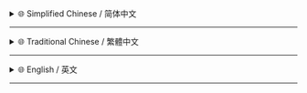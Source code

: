 <!-- # 请前往[**Github**](https://github.com/MiPoNianYou/UserScripts/blob/main/UpdateLogs/UniversalWebLiberatorUpdateLog.md)观看 -->

<details>
<summary>🌐 Simplified Chinese / 简体中文</summary>

- **✨ 功能新增：状态切换与持久化**
    - **🔘 悬浮按钮** - 新增页面右下角悬浮按钮，用于快速切换脚本在当前网站的启用/禁用状态。
    - **⌨️ 快捷键支持** - 新增 `Ctrl/Meta + Alt + L` 快捷键，可快速切换脚本启用/禁用状态。
    - **🖱️ 菜单命令** - 新增菜单命令，提供另一种切换脚本状态的方式。
    - **💾 状态记忆** - 脚本现在会记住您在每个网站上设置的启用/禁用状态，下次访问时自动应用。
- **✨ 功能新增：用户界面**
    - **🔔 状态通知** - 切换脚本状态时，会弹出短暂的提示信息告知当前状态。
    - **🎨 界面样式** - 为新的悬浮按钮和通知添加了独立的、适配系统深浅色模式的精致样式与动画效果。
- **⚙️ 核心重构与优化**
    - **🔌 条件激活** - 重构了核心逻辑，现在只有在脚本处于“启用”状态时，才会应用样式注入、事件拦截和DOM监控。
    - **🖼️ Iframe 排除** - 优化了执行逻辑。
- **🔧 代码微调与修复**
    - **👆 交互保障** - 优化核心解锁 CSS，确保元素在移除其他限制后仍可正常交互。
    - **🎯 精准处理** - 优化了 DOM 变动处理，避免脚本修改自身的 UI 元素。
    - **🎨 选中样式** - 优化了强制文本选中时的背景和文字颜色样式。
</details>

---

<details>
<summary>🌐 Traditional Chinese / 繁體中文</summary>

- **✨ 功能新增：狀態切換與持久化**
    - **🔘 懸浮按鈕** - 新增頁面右下角懸浮按鈕，用於快速切換腳本在當前網站的啟用/禁用狀態。
    - **⌨️ 快捷鍵支援** - 新增 `Ctrl/Meta + Alt + L` 快捷鍵，可快速切換腳本啟用/禁用狀態。
    - **🖱️ 菜單命令** - 新增菜單命令，提供另一種切換腳本狀態的方式。
    - **💾 狀態記憶** - 腳本現在會記住您在每個網站上設定的啟用/禁用狀態，下次訪問時自動應用。
- **✨ 功能新增：使用者介面**
    - **🔔 狀態通知** - 切換腳本狀態時，會彈出短暫的提示訊息告知當前狀態。
    - **🎨 介面樣式** - 為新的懸浮按鈕和通知添加了獨立的、適配系統深淺色模式的精緻樣式與動畫效果。
- **⚙️ 核心重構與優化**
    - **🔌 條件啟用** - 重構了核心邏輯，現在只有在腳本處於“啟用”狀態時，才會套用樣式注入、事件攔截和DOM監控。
    - **🖼️ Iframe 排除** - 優化了執行邏輯。
- **🔧 程式微調與修復**
    - **👆 互動保障** - 優化核心解鎖 CSS，確保元素在移除其他限制後仍可正常互動。
    - **🎯 精準處理** - 優化了 DOM 變動處理，避免腳本修改自身的 UI 元素。
    - **🎨 選取樣式** - 優化了強制文字選取時的背景和文字顏色樣式。
</details>

---

<details>
<summary>🌐 English / 英文</summary>

- **✨ Feature Added: State Toggling & Persistence**
    - **🔘 Floating Button** - Added a floating button in the bottom-right corner to quickly toggle the script's enabled/disabled state for the current site.
    - **⌨️ Shortcut Key Support** - Added `Ctrl/Meta + Alt + L` shortcut key to quickly toggle the script's enabled/disabled state.
    - **🖱️ Menu Command** - Added a menu command as another way to toggle the script's state.
    - **💾 State Memory** - The script now remembers your enabled/disabled setting for each website and applies it automatically on the next visit.
- **✨ Feature Added: User Feedback & UI**
    - **🔔 Status Notifications** - Displays a brief notification message indicating the current state when toggling.
    - **🎨 UI Styling** - Added dedicated, refined styles and animations for the new floating button and notifications, adapting to system light/dark mode.
- **⚙️ Core Refactoring & Optimization**
    - **🔌 Conditional Activation** - Refactored the core logic; style injection, event hijacking, and DOM monitoring are now only applied when the script is "enabled".
    - **🖼️ Iframe Exclusion** - Optimized execution logic.
- **🔧 Code Tweaks & Fixes**
    - **👆 Interaction Guarantee** - Optimized the core unlocking CSS to ensure elements remain interactive after other restrictions are removed.
    - **🎯 Precise Handling** - Optimized DOM mutation handling to prevent the script from modifying its own UI elements.
    - **🎨 Selection Styling** - Improved the background and text color styling for forced text selection.
</details>

---